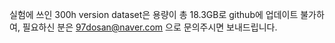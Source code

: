 
실험에 쓰인 300h version dataset은 용량이 총 18.3GB로 github에 업데이트 불가하여,
필요하신 분은 97dosan@naver.com 으로 문의주시면 보내드립니다.
